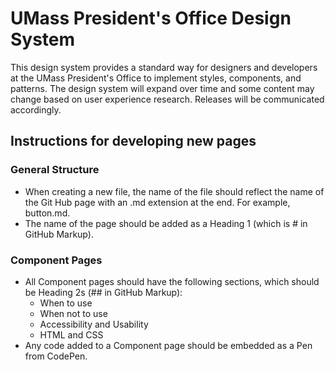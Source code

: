 # UMass President's Office Design System

This design system provides a standard way for designers and developers at the UMass President's Office to implement styles, components, and patterns. The design system will expand over time and some content may change based on user experience research. Releases will be communicated accordingly.

## Instructions for developing new pages

### General Structure
- When creating a new file, the name of the file should reflect the name of the Git Hub page with an .md extension at the end. For example, button.md. 
- The name of the page should be added as a Heading 1 (which is # in GitHub Markup).

### Component Pages
- All Component pages should have the following sections, which should be Heading 2s (## in GitHub Markup):
  - When to use
  - When not to use
  - Accessibility and Usability
  - HTML and CSS
- Any code added to a Component page should be embedded as a Pen from CodePen. 
